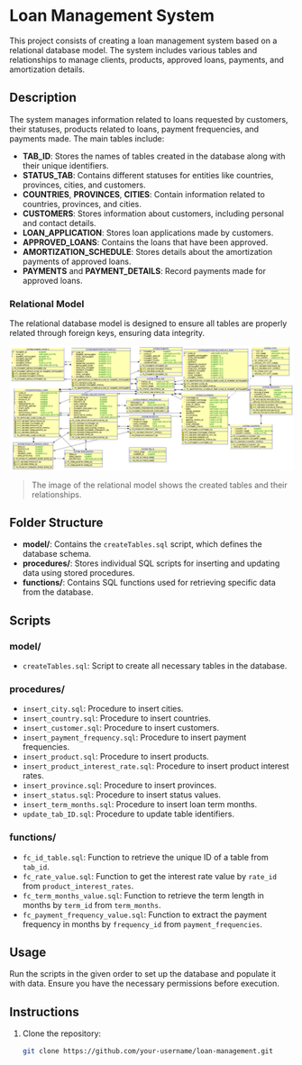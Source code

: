 # Loan Management System

This project consists of creating a loan management system based on a relational database model. The system includes various tables and relationships to manage clients, products, approved loans, payments, and amortization details.

## Description

The system manages information related to loans requested by customers, their statuses, products related to loans, payment frequencies, and payments made. The main tables include:

- **TAB_ID**: Stores the names of tables created in the database along with their unique identifiers.
- **STATUS_TAB**: Contains different statuses for entities like countries, provinces, cities, and customers.
- **COUNTRIES**, **PROVINCES**, **CITIES**: Contain information related to countries, provinces, and cities.
- **CUSTOMERS**: Stores information about customers, including personal and contact details.
- **LOAN_APPLICATION**: Stores loan applications made by customers.
- **APPROVED_LOANS**: Contains the loans that have been approved.
- **AMORTIZATION_SCHEDULE**: Stores details about the amortization payments of approved loans.
- **PAYMENTS** and **PAYMENT_DETAILS**: Record payments made for approved loans.

### Relational Model

The relational database model is designed to ensure all tables are properly related through foreign keys, ensuring data integrity.

![Relational Model](Relational_Model.png)

> The image of the relational model shows the created tables and their relationships.

## Folder Structure

- **model/**: Contains the `createTables.sql` script, which defines the database schema.
- **procedures/**: Stores individual SQL scripts for inserting and updating data using stored procedures.
- **functions/**: Contains SQL functions used for retrieving specific data from the database.

## Scripts

### **model/**
- `createTables.sql`: Script to create all necessary tables in the database.

### **procedures/**
- `insert_city.sql`: Procedure to insert cities.
- `insert_country.sql`: Procedure to insert countries.
- `insert_customer.sql`: Procedure to insert customers.
- `insert_payment_frequency.sql`: Procedure to insert payment frequencies.
- `insert_product.sql`: Procedure to insert products.
- `insert_product_interest_rate.sql`: Procedure to insert product interest rates.
- `insert_province.sql`: Procedure to insert provinces.
- `insert_status.sql`: Procedure to insert status values.
- `insert_term_months.sql`: Procedure to insert loan term months.
- `update_tab_ID.sql`: Procedure to update table identifiers.

### **functions/**
- `fc_id_table.sql`: Function to retrieve the unique ID of a table from `tab_id`.
- `fc_rate_value.sql`: Function to get the interest rate value by `rate_id` from `product_interest_rates`.
- `fc_term_months_value.sql`: Function to retrieve the term length in months by `term_id` from `term_months`.
- `fc_payment_frequency_value.sql`: Function to extract the payment frequency in months by `frequency_id` from `payment_frequencies`.

## Usage

Run the scripts in the given order to set up the database and populate it with data. Ensure you have the necessary permissions before execution.


## Instructions

1. Clone the repository:
   ```bash
   git clone https://github.com/your-username/loan-management.git
